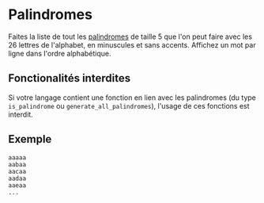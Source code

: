# Palindromes

Faites la liste de tout les [palindromes](https://fr.wikipedia.org/wiki/Palindrome) de taille 5 que l'on peut faire avec les 26 lettres de l'alphabet, en minuscules et sans accents. Affichez un mot par ligne dans l'ordre alphabétique.

## Fonctionalités interdites

Si votre langage contient une fonction en lien avec les palindromes (du type `is_palindrome` ou `generate_all_palindromes`), l'usage de ces fonctions est interdit.

## Exemple

```
aaaaa
aabaa
aacaa
aadaa
aaeaa
...
```
